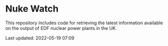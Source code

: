 # Nuke Watch

This repository includes code for retrieving the latest information available on the output of EDF nuclear power plants in the UK.

Last updated: 2022-05-19 07:09